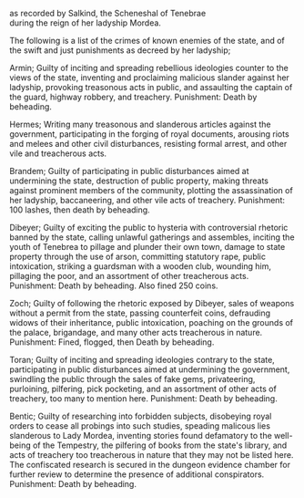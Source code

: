 
as recorded by Salkind, the Scheneshal of Tenebrae  
during the reign of her ladyship Mordea.  
  
The following is a list of the crimes of known enemies of the state, and of the swift and just punishments as decreed by her ladyship;  
  
Armin; Guilty of inciting and spreading rebellious ideologies counter to the views of the state, inventing and proclaiming malicious slander against her ladyship, provoking treasonous acts in public, and assaulting the captain of the guard, highway robbery, and treachery. Punishment: Death by beheading.  
  
Hermes; Writing many treasonous and slanderous articles against the government, participating in the forging of royal documents, arousing riots and melees and other civil disturbances, resisting formal arrest, and other vile and treacherous acts.  
  
Brandem; Guilty of participating in public disturbances aimed at undermining the state, destruction of public property, making threats against prominent members of the community, plotting the assassination of her ladyship, baccaneering, and other vile acts of treachery. Punishment: 100 lashes, then death by beheading.  
  
Dibeyer; Guilty of exciting the public to hysteria with controversial rhetoric banned by the state, calling unlawful gatherings and assembles, inciting the youth of Tenebrea to pillage and plunder their own town, damage to state property through the use of arson, committing statutory rape, public intoxication, striking a guardsman with a wooden club, wounding him, pillaging the poor, and an assortment of other treacherous acts. Punishment: Death by beheading. Also fined 250 coins.  
  
Zoch; Guilty of following the rhetoric exposed by Dibeyer, sales of weapons without a permit from the state, passing counterfeit coins, defrauding widows of their inheritance, public intoxication, poaching on the grounds of the palace, brigandage, and many other acts treacherous in nature. Punishment: Fined, flogged, then Death by beheading.  
  
Toran; Guilty of inciting and spreading ideologies contrary to the state, participating in public disturbances aimed at undermining the government, swindling the public through the sales of fake gems, privateering, purloining, pilfering, pick pocketing, and an assortment of other acts of treachery, too many to mention here. Punishment: Death by beheading.  
  
Bentic; Guilty of researching into forbidden subjects, disobeying royal orders to cease all probings into such studies, speading malicous lies slanderous to Lady Mordea, inventing stories found defamatory to the well-being of the Tempestry, the pilfering of books from the state's library, and acts of treachery too treacherous in nature that they may not be listed here. The confiscated research is secured in the dungeon evidence chamber for further review to determine the presence of additional conspirators. Punishment: Death by beheading.  